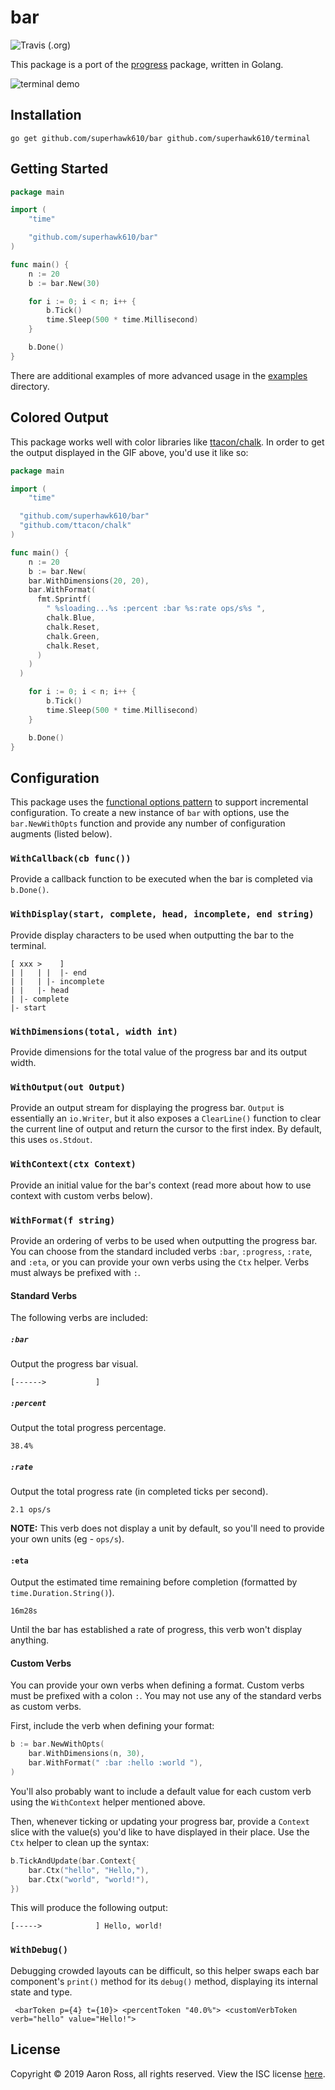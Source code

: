 # bar

![Travis (.org)](https://img.shields.io/travis/superhawk610/bar.svg?style=popout-square)

This package is a port of the [progress](https://github.com/visionmedia/node-progress) package, written in Golang.

![terminal demo](assets/bar.gif)

## Installation

```
go get github.com/superhawk610/bar github.com/superhawk610/terminal
```

## Getting Started

```go
package main

import (
	"time"

	"github.com/superhawk610/bar"
)

func main() {
	n := 20
	b := bar.New(30)

	for i := 0; i < n; i++ {
		b.Tick()
		time.Sleep(500 * time.Millisecond)
	}

	b.Done()
}
```

There are additional examples of more advanced usage in the [examples](examples) directory.

## Colored Output

This package works well with color libraries like [ttacon/chalk](https://github.com/ttacon/chalk). In order to get the output displayed in the GIF above, you'd use it like so:

```go
package main

import (
	"time"

  "github.com/superhawk610/bar"
  "github.com/ttacon/chalk"
)

func main() {
	n := 20
	b := bar.New(
    bar.WithDimensions(20, 20),
    bar.WithFormat(
      fmt.Sprintf(
        " %sloading...%s :percent :bar %s:rate ops/s%s ",
        chalk.Blue,
        chalk.Reset,
        chalk.Green,
        chalk.Reset,
      )
    )
  )

	for i := 0; i < n; i++ {
		b.Tick()
		time.Sleep(500 * time.Millisecond)
	}

	b.Done()
}
```

## Configuration

This package uses the [functional options pattern](https://halls-of-valhalla.org/beta/articles/functional-options-pattern-in-go,54/) to support incremental configuration. To create a new instance of `bar` with options, use the `bar.NewWithOpts` function and provide any number of configuration augments (listed below).

### `WithCallback(cb func())`

Provide a callback function to be executed when the bar is completed via `b.Done()`.

### `WithDisplay(start, complete, head, incomplete, end string)`

Provide display characters to be used when outputting the bar to the terminal.

```
[ xxx >    ]
| |   | |  |- end
| |   | |- incomplete
| |   |- head
| |- complete
|- start
```

### `WithDimensions(total, width int)`

Provide dimensions for the total value of the progress bar and its output width.

### `WithOutput(out Output)`

Provide an output stream for displaying the progress bar. `Output` is essentially an `io.Writer`, but it also exposes a `ClearLine()` function to clear the current line of output and return the cursor to the first index. By default, this uses `os.Stdout`.

### `WithContext(ctx Context)`

Provide an initial value for the bar's context (read more about how to use context with custom verbs below).

### `WithFormat(f string)`

Provide an ordering of verbs to be used when outputting the progress bar. You can choose from the standard included verbs `:bar`, `:progress`, `:rate`, and `:eta`, or you can provide your own verbs using the `Ctx` helper. Verbs must always be prefixed with `:`.

#### Standard Verbs

The following verbs are included:

##### `:bar`

Output the progress bar visual.

```
[------>           ]
```

##### `:percent`

Output the total progress percentage.

```
38.4%
```

##### `:rate`

Output the total progress rate (in completed ticks per second).

```
2.1 ops/s
```

**NOTE:** This verb does not display a unit by default, so you'll need to provide your own units (eg - `ops/s`).

#### `:eta`

Output the estimated time remaining before completion (formatted by `time.Duration.String()`).

```
16m28s
```

Until the bar has established a rate of progress, this verb won't display anything.

#### Custom Verbs

You can provide your own verbs when defining a format. Custom verbs must be prefixed with a colon `:`. You may not use any of the standard verbs as custom verbs.

First, include the verb when defining your format:

```go
b := bar.NewWithOpts(
	bar.WithDimensions(n, 30),
	bar.WithFormat(" :bar :hello :world "),
)
```

You'll also probably want to include a default value for each custom verb using the `WithContext` helper mentioned above.

Then, whenever ticking or updating your progress bar, provide a `Context` slice with the value(s) you'd like to have displayed in their place. Use the `Ctx` helper to clean up the syntax:

```go
b.TickAndUpdate(bar.Context{
	bar.Ctx("hello", "Hello,"),
	bar.Ctx("world", "world!"),
})
```

This will produce the following output:

```
[----->            ] Hello, world!

```

### `WithDebug()`

Debugging crowded layouts can be difficult, so this helper swaps each bar component's `print()` method for its `debug()` method, displaying its internal state and type.

```
 <barToken p={4} t={10}> <percentToken "40.0%"> <customVerbToken verb="hello" value="Hello!">
```

## License

Copyright &copy; 2019 Aaron Ross, all rights reserved. View the ISC license [here](LICENSE).
